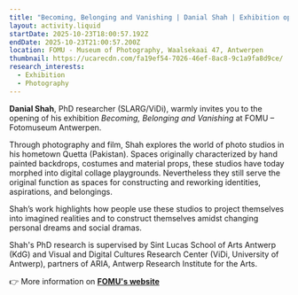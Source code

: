 ```yaml
---
title: "Becoming, Belonging and Vanishing | Danial Shah | Exhibition opening "
layout: activity.liquid
startDate: 2025-10-23T18:00:57.192Z
endDate: 2025-10-23T21:00:57.200Z
location: FOMU - Museum of Photography, Waalsekaai 47, Antwerpen
thumbnail: https://ucarecdn.com/fa19ef54-7026-46ef-8ac8-9c1a9fa8d9ce/
research_interests:
  - Exhibition
  - Photography
---
```

**Danial Shah**, PhD researcher (SLARG/ViDi), warmly invites you to the opening of his exhibition *Becoming, Belonging and Vanishing* at FOMU – Fotomuseum Antwerpen.

Through photography and film, Shah explores the world of photo studios in his hometown Quetta (Pakistan). Spaces originally characterized by hand painted backdrops, costumes and material props, these studios have today morphed into digital collage playgrounds. Nevertheless they still serve the original function as spaces for constructing and reworking identities, aspirations, and belongings.  

Shah’s work highlights how people use these studios to project themselves into imagined realities and to construct themselves amidst changing personal dreams and social dramas.  

Shah's PhD research is supervised by Sint Lucas School of Arts Antwerp (KdG) and Visual and Digital Cultures Research Center (ViDi, University of Antwerp), partners of ARIA, Antwerp Research Institute for the Arts. 

👉 More information on **[FOMU's website](https://fomu.be/en/exhibitions/danial-shah-belonging-becoming-and-vanishing)**